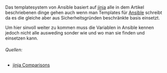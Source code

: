 Das templatesystem von Ansible basiert auf [jinja](http://jinja.pocoo.org/docs/2.9/templates/) alle in dem Artikel beschriebenen dinge gehen auch wenn man Templates für [Ansible](../ansible) schreibt da es die gleiche aber aus Sicherheitsgründen beschränkte basis einsetzt.

Um hier sinvoll weiter zu kommen muss die Variablen in Ansible kennen jedoch nicht alle ausweding sonder wie und wo man sie finden und einsetzen kann.

###### Quellen: 
* [jinja Comparisons ](http://jinja.pocoo.org/docs/dev/templates/#comparisons)
